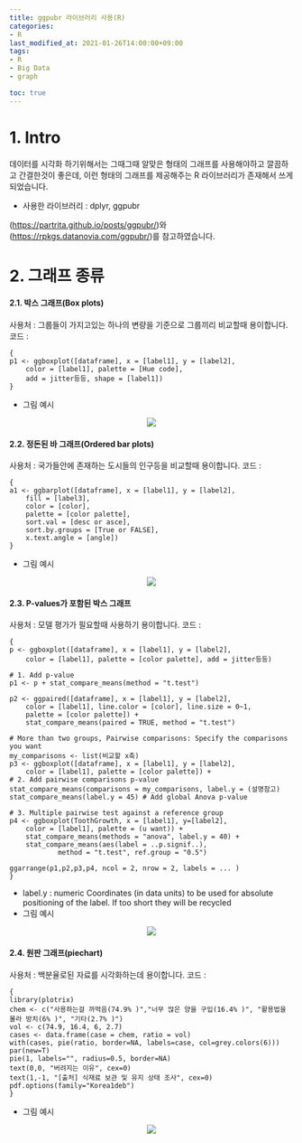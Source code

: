 ```yaml
---
title: ggpubr 라이브러리 사용(R)
categories:
- R
last_modified_at: 2021-01-26T14:00:00+09:00
tags:
- R
- Big Data
- graph

toc: true
---
```

# 1. Intro
데이터를 시각화 하기위해서는 그때그때 알맞은 형태의 그래프를 사용해야하고 깔끔하고 간결한것이 좋은데,
이런 형태의 그래프를 제공해주는 R 라이브러리가 존재해서 쓰게되었습니다.
- 사용한 라이브러리 : dplyr, ggpubr

(https://partrita.github.io/posts/ggpubr/)와(https://rpkgs.datanovia.com/ggpubr/)를 참고하였습니다.

# 2. 그래프 종류
#### 2.1. 박스 그래프(Box plots)
사용처 : 그룹들이 가지고있는 하나의 변량을 기준으로 그룹끼리 비교할때 용이합니다.
코드 :
```
{
p1 <- ggboxplot([dataframe], x = [label1], y = [label2],
	color = [label1], palette = [Hue code],
	add = jitter등등, shape = [label1]) 
}
```
- 그림 예시
<p align="center"><img src="https://user-images.githubusercontent.com/56510688/106848754-e847b900-66f4-11eb-9548-b81d9f81e945.png"></p>

#### 2.2. 정돈된 바 그래프(Ordered bar plots)
사용처 : 국가들안에 존재하는 도시들의 인구등을 비교할때 용이합니다.
코드 :
```
{
a1 <- ggbarplot([dataframe], x = [label1], y = [label2],
	fill = [label3],
	color = [color],
	palette = [color palette],
	sort.val = [desc or asce],
	sort.by.groups = [True or FALSE],
	x.text.angle = [angle])
}
```
- 그림 예시
<p align = "center"><img src="https://user-images.githubusercontent.com/56510688/106848751-e7168c00-66f4-11eb-93bf-4c91cdb5a75e.png">
	
#### 2.3. P-values가 포함된 박스 그래프
사용처 : 모델 평가가 필요할때 사용하기 용이합니다.
코드 :
```
{
p <- ggboxplot([dataframe], x = [label1], y = [label2],
	color = [label1], palette = [color palette], add = jitter등등)

# 1. Add p-value
p1 <- p + stat_compare_means(method = "t.test")

p2 <- ggpaired([dataframe], x = [label1], y = [label2],
	color = [label1], line.color = [color], line.size = 0~1,
	palette = [color palette]) +
	stat_compare_means(paired = TRUE, method = "t.test")

# More than two groups, Pairwise comparisons: Specify the comparisons you want
my_comparisons <- list(비교할 x축)
p3 <- ggboxplot([dataframe], x = [label1], y = [label2],
	color = [label1], palette = [color palette]) +
# 2. Add pairwise comparisons p-value
stat_compare_means(comparisons = my_comparisons, label.y = (설명참고)
stat_compare_means(label.y = 45) # Add global Anova p-value

# 3. Multiple pairwise test against a reference group
p4 <- ggboxplot(ToothGrowth, x = [label1], y=[label2],
	color = [label1], palette = (u want)) +
	stat_compare_means(methods = "anova", label.y = 40) + 
	stat_compare_means(aes(label = ..p.signif..),
			method = "t.test", ref.group = "0.5")

ggarrange(p1,p2,p3,p4, ncol = 2, nrow = 2, labels = ... )
}
```

- label.y : numeric Coordinates (in data units) to be used for absolute positioning of the label. If too short they will be recycled
- 그림 예시
<p align = "center"><img src="https://user-images.githubusercontent.com/56510688/106848752-e7af2280-66f4-11eb-862b-62169e122559.png">

#### 2.4. 원판 그래프(piechart)
사용처 : 백분율로된 자료를 시각화하는데 용이합니다.
코드 :
```
{
library(plotrix)
chem <- c("사용하는걸 까먹음(74.9% )","너무 많은 양을 구입(16.4% )", "활용법을 몰라 방치(6% )", "기타(2.7% )")
vol <- c(74.9, 16.4, 6, 2.7)
cases <- data.frame(case = chem, ratio = vol)
with(cases, pie(ratio, border=NA, labels=case, col=grey.colors(6)))
par(new=T)
pie(1, labels="", radius=0.5, border=NA)
text(0,0, "버려지는 이유", cex=0)
text(1,-1, "[출처] 식재료 보관 및 유지 상태 조사", cex=0)
pdf.options(family="Korea1deb")
}
```
- 그림 예시
<p align = "center"><img src="https://user-images.githubusercontent.com/56510688/106848381-360ff180-66f4-11eb-8658-d1058b97ad7e.png">

